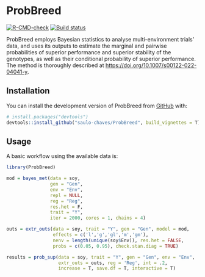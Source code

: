 
<!-- README.md is generated from README.Rmd. Please edit that file -->

# ProbBreed

<!-- badges: start -->

[![R-CMD-check](https://github.com/saulo-chaves/ProbSup/actions/workflows/R-CMD-check.yaml/badge.svg)](https://github.com/saulo-chaves/ProbSup/actions/workflows/R-CMD-check.yaml)
[![Build
status](https://ci.appveyor.com/api/projects/status/eeu30dhkhiper85g?svg=true)](https://ci.appveyor.com/project/saulo-chaves/probbreed)
<!-- badges: end -->

ProbBreed employs Bayesian statistics to analyse multi-environment
trials’ data, and uses its outputs to estimate the marginal and pairwise
probabilities of superior performance and superior stability of the
genotypes, as well as their conditional probability of superior
performance. The method is thoroughly described at
<https://doi.org/10.1007/s00122-022-04041-y>.

## Installation

You can install the development version of ProbBreed from
[GitHub](https://github.com/) with:

``` r
# install.packages("devtools")
devtools::install_github("saulo-chaves/ProbBreed", build_vignettes = T)
```

## Usage

A basic workflow using the available data is:

``` r
library(ProbBreed)

mod = bayes_met(data = soy,
                gen = "Gen",
                env = "Env",
                repl = NULL,
                reg = "Reg",
                res.het = F,
                trait = "Y",
                iter = 2000, cores = 1, chains = 4)

outs = extr_outs(data = soy, trait = "Y", gen = "Gen", model = mod,
                 effects = c('l','g','gl','m','gm'),
                 nenv = length(unique(soy$Env)), res.het = FALSE,
                 probs = c(0.05, 0.95), check.stan.diag = TRUE)

results = prob_sup(data = soy, trait = "Y", gen = "Gen", env = "Env",
                   extr_outs = outs, reg = 'Reg', int = .2,
                   increase = T, save.df = T, interactive = T)
```
